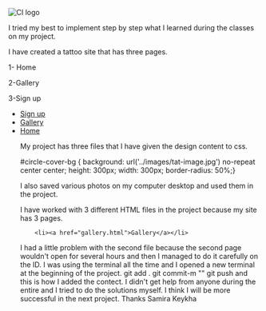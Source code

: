 ![CI logo](https://codeinstitute.s3.amazonaws.com/fullstack/ci_logo_small.png)

I tried my best to implement step by step what I learned during the classes on my project.

I have created a tattoo site that has three pages.

1- Home

2-Gallery 

3-Sign up 

<ul id="menu">
        <li><a href="signup.html" class="active">Sign up</a></li>
        <li><a href="gallery.html">Gallery</a></li>
        <li><a href="index.html">Home</a></li>

My project has three files that I have given the design content to css.

#circle-cover-bg {
    background: url('../images/tat-image.jpg') no-repeat center center;
    height: 300px;
    width: 300px;
    border-radius: 50%;}

I also saved various photos on my computer desktop and used them in the project.

I have worked with 3 different HTML files in the project because my site has 3 pages.

        <li><a href="gallery.html">Gallery</a></li>

I had a little problem with the second file because the second page wouldn't open for several hours and then I managed to do it carefully on the ID.
I was using the terminal all the time and I opened a new terminal at the beginning of the project.
git add .
git commit-m ""
git push 
and this is how I added the contect.
I didn't get help from anyone during the entire and I tried to do the solutions myself.
I think I will be more successful in the next project.
Thanks 
Samira Keykha